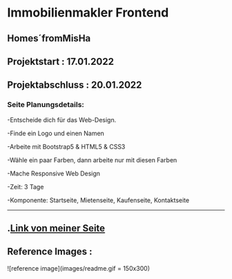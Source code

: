 # Immobilienmakler Frontend 

##  Homes´fromMisHa

## Projektstart : 17.01.2022
## Projektabschluss : 20.01.2022

### Seite Planungsdetails: 

-Entscheide dich für das Web-Design.

-Finde ein Logo und einen Namen

-Arbeite mit Bootstrap5 & HTML5 & CSS3

-Wähle ein paar Farben, dann arbeite nur mit diesen Farben

-Mache Responsive Web Design

-Zeit: 3 Tage

-Komponente: Startseite, Mietenseite, Kaufenseite, Kontaktseite 

--------------------------------------------------------------

## .[Link von meiner Seite]( https://sevdeorscelik.github.io/Home-von-Misha/)

## Reference Images :

![reference image](images/readme.gif = 150x300)